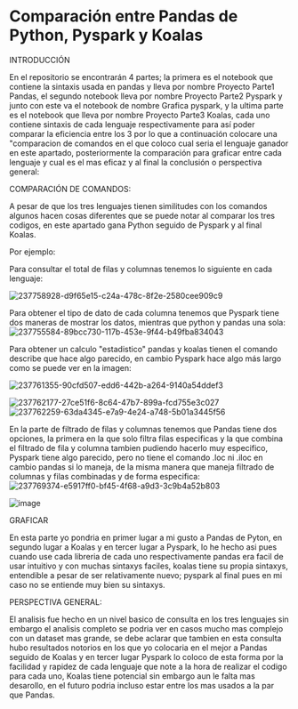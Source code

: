 # Comparación entre Pandas de Python, Pyspark  y Koalas
INTRODUCCIÓN

En el repositorio se encontrarán 4 partes; la primera es el notebook que contiene la sintaxis usada en pandas y lleva por nombre Proyecto Parte1 Pandas, el segundo notebook lleva por nombre Proyecto Parte2 Pyspark y junto con este va el notebook de nombre Grafica pyspark, y la ultima parte es el notebook que lleva por nombre Proyecto Parte3 Koalas, cada uno contiene sintaxis de cada lenguaje respectivamente para así poder comparar la eficiencia entre los 3 por lo que a continuación colocare una "comparacion de comandos en el que coloco cual seria el lenguaje ganador en este apartado, posteriormente la comparación para graficar entre cada lenguaje y cual es el mas eficaz y al final la conclusión o perspectiva general:

COMPARACIÓN DE COMANDOS:

A pesar de que los tres lenguajes tienen similitudes con los comandos algunos hacen cosas diferentes que se puede notar al comparar los tres codigos, en este apartado gana Python seguido de Pyspark y al final Koalas.

Por ejemplo: 

Para consultar el total de filas y columnas tenemos lo siguiente en cada lenguaje:

![237758928-d9f65e15-c24a-478c-8f2e-2580cee909c9](https://github.com/OfeliaFabiolaGE/Parte2/assets/121463974/962afc5d-f746-4adb-8241-bc25c8516720)


Para obtener el tipo de dato de cada columna tenemos que Pyspark tiene dos maneras de mostrar los datos, mientras que python y pandas una sola:
![237755584-89bcc730-117b-453e-9f44-b49fba834043](https://github.com/OfeliaFabiolaGE/Parte2/assets/121463974/5ade17e7-11d2-415b-bda0-2ba1b1e9b9bc)

Para obtener un calculo "estadistico" pandas y koalas tienen el comando describe que hace algo parecido, en cambio Pyspark hace algo más largo como se puede ver en la imagen:

![237761355-90cfd507-edd6-442b-a264-9140a54ddef3](https://github.com/OfeliaFabiolaGE/Parte2/assets/121463974/6fc0a3e1-297d-4c54-90d2-a58db468318b)

![237762177-27ce51f6-8c64-47b7-899a-fcd755e3c027](https://github.com/OfeliaFabiolaGE/Parte2/assets/121463974/0636d74f-f00c-47c5-adb2-6904a36322e4)
![237762259-63da4345-e7a9-4e24-a748-5b01a3445f56](https://github.com/OfeliaFabiolaGE/Parte2/assets/121463974/d78e62a4-abcb-4f96-9d8d-cbcc5900febd)

En la parte de filtrado de filas y columnas tenemos que Pandas tiene dos opciones, la primera en la que solo filtra filas especificas y la que combina el filtrado de fila y columna tambien pudiendo hacerlo muy especifico, Pyspark tiene algo parecido, pero no tiene el comando .loc ni .iloc en cambio pandas si lo maneja, de la misma manera que maneja filtrado de columnas y filas combinadas y de forma especifica:
![237769374-e5917ff0-bf45-4f68-a9d3-3c9b4a52b803](https://github.com/OfeliaFabiolaGE/Parte2/assets/121463974/89be53aa-a919-476a-a027-c8af2fd13235)

![image](https://github.com/OfeliaFabiolaGE/Parte2/assets/121463974/c9794bb1-ba7b-4fcb-98bc-1418d6d921ff)


GRAFICAR

En esta parte yo pondria en primer lugar a mi gusto a Pandas de Pyton, en segundo lugar a Koalas y en tercer lugar a Pyspark, lo he hecho asi pues cuando use cada libreria de cada uno respectivamente pandas era facil de usar intuitivo y con muchas sintaxys faciles, koalas tiene su propia sintaxys, entendible a pesar de ser relativamente nuevo; pyspark al final pues en mi caso no se entiende muy bien su sintaxys.


PERSPECTIVA GENERAL:

El analisis fue hecho en un nivel basico de consulta en los tres lenguajes sin embargo el analisis completo se podria ver en casos mucho mas complejo con un dataset mas grande, se debe aclarar que tambien en esta consulta hubo resultados notorios en los que yo colocaria en el mejor a Pandas seguido de Koalas y en tercer lugar Pyspark lo coloco de esta forma por la facilidad y rapidez de cada lenguaje que note a la hora de realizar el codigo para cada uno, Koalas tiene potencial sin embargo aun le falta mas desarollo, en el futuro podria incluso estar entre los mas usados a la par que Pandas.
